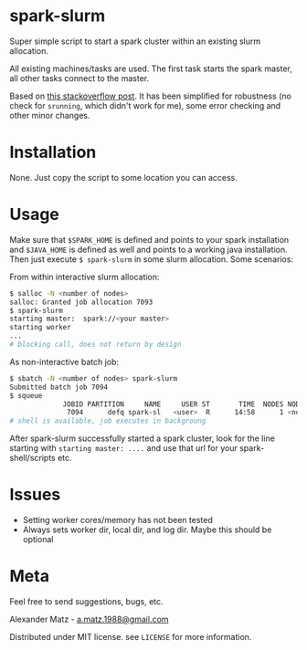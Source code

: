 # spark-slurm

Super simple script to start a spark cluster within an existing slurm allocation.

All existing machines/tasks are used. The first task starts the spark master, all
other tasks connect to the master.

Based on [this stackoverflow post](http://serverfault.com/a/776688). It has been
simplified for robustness (no check for `srunning`, which didn't work for me),
some error checking and other minor changes.

# Installation

None. Just copy the script to some location you can access.

# Usage

Make sure that `$SPARK_HOME` is defined and points to your spark installation and
`$JAVA_HOME` is defined as well and points to a working java installation.
Then just execute `$ spark-slurm` in some slurm allocation. Some scenarios:

From within interactive slurm allocation:
```bash
$ salloc -N <number of nodes>
salloc: Granted job allocation 7093
$ spark-slurm
starting master:  spark://<your master>
starting worker
...
# blocking call, does not return by design
```

As non-interactive batch job:
```bash
$ sbatch -N <number of nodes> spark-slurm
Submitted batch job 7094
$ squeue
             JOBID PARTITION     NAME     USER ST       TIME  NODES NODELIST(REASON)
              7094      defq spark-sl   <user>  R      14:58      1 <nodelist>
# shell is available, job executes in backgroung
```

After spark-slurm successfully started a spark cluster, look for the line starting with `starting master: ....`
and use that url for your spark-shell/scripts etc.

# Issues

* Setting worker cores/memory has not been tested
* Always sets worker dir, local dir, and log dir. Maybe this should be optional

# Meta

Feel free to send suggestions, bugs, etc.

Alexander Matz - a.matz.1988@gmail.com

Distributed under MIT license. see `LICENSE` for more information.
